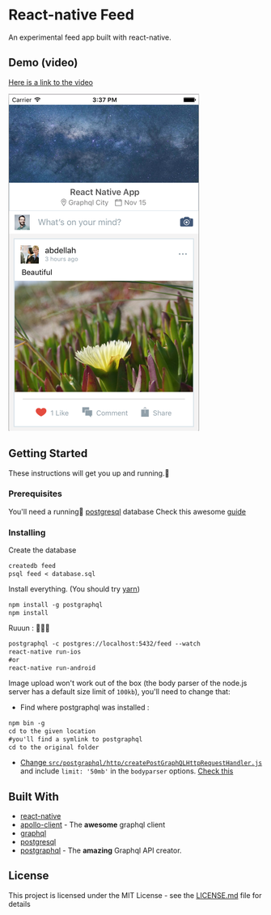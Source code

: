 # React-native Feed

An experimental feed app built with react-native.

## Demo (video)
[Here is a link to the video](https://www.facebook.com/groups/react.native.community/permalink/892224227579823/?__mref=message_bubble)

[![Screenshot](screenshot.png?raw=true "Feed Screenshot")](https://www.facebook.com/groups/react.native.community/permalink/892224227579823/?__mref=message_bubble)

## Getting Started

These instructions will get you up and running.🏃

### Prerequisites

You'll need a running🏃 [postgresql](https://www.postgresql.org/download/) database
Check this awesome [guide](https://github.com/calebmer/postgraphql/blob/master/examples/forum/TUTORIAL.md#installation)

### Installing
Create the database
```
createdb feed
psql feed < database.sql
```
Install everything. (You should try [yarn](https://yarnpkg.com/))
```
npm install -g postgraphql
npm install
```
Ruuun : 🏃🏃🏃
```
postgraphql -c postgres://localhost:5432/feed --watch
react-native run-ios
#or
react-native run-android
```

Image upload won't work out of the box (the body parser of the node.js server has a default size limit of `100kb`), you'll need to change that:
- Find where postgraphql was installed :
```
npm bin -g
cd to the given location
#you'll find a symlink to postgraphql
cd to the original folder
```

- [Change `src/postgraphql/http/createPostGraphQLHttpRequestHandler.js` ](https://github.com/calebmer/postgraphql/pull/285/files) and include `limit: '50mb'` in the `bodyparser` options. [Check this](https://github.com/calebmer/postgraphql/pull/285/files)

## Built With

* [react-native](https://facebook.github.io/react-native/)
* [apollo-client](http://dev.apollodata.com/) - The **awesome** graphql client
* [graphql](http://graphql.org/)
* [postgresql](https://www.postgresql.org/)
* [postgraphql](https://github.com/calebmer/postgraphql) - The **amazing** Graphql API creator.

## License

This project is licensed under the MIT License - see the [LICENSE.md](LICENSE.md) file for details

